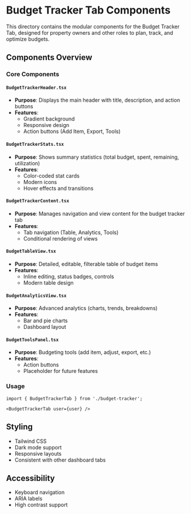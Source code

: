 # Budget Tracker Tab Components

This directory contains the modular components for the Budget Tracker Tab, designed for property owners and other roles to plan, track, and optimize budgets.

## Components Overview

### Core Components

#### `BudgetTrackerHeader.tsx`
- **Purpose**: Displays the main header with title, description, and action buttons
- **Features**:
  - Gradient background
  - Responsive design
  - Action buttons (Add Item, Export, Tools)

#### `BudgetTrackerStats.tsx`
- **Purpose**: Shows summary statistics (total budget, spent, remaining, utilization)
- **Features**:
  - Color-coded stat cards
  - Modern icons
  - Hover effects and transitions

#### `BudgetTrackerContent.tsx`
- **Purpose**: Manages navigation and view content for the budget tracker tab
- **Features**:
  - Tab navigation (Table, Analytics, Tools)
  - Conditional rendering of views

#### `BudgetTableView.tsx`
- **Purpose**: Detailed, editable, filterable table of budget items
- **Features**:
  - Inline editing, status badges, controls
  - Modern table design

#### `BudgetAnalyticsView.tsx`
- **Purpose**: Advanced analytics (charts, trends, breakdowns)
- **Features**:
  - Bar and pie charts
  - Dashboard layout

#### `BudgetToolsPanel.tsx`
- **Purpose**: Budgeting tools (add item, adjust, export, etc.)
- **Features**:
  - Action buttons
  - Placeholder for future features

### Usage

```tsx
import { BudgetTrackerTab } from './budget-tracker';

<BudgetTrackerTab user={user} />
```

## Styling
- Tailwind CSS
- Dark mode support
- Responsive layouts
- Consistent with other dashboard tabs

## Accessibility
- Keyboard navigation
- ARIA labels
- High contrast support 